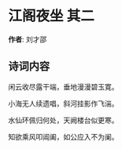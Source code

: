 # 江阁夜坐  其二

**作者**: 刘才邵

## 诗词内容

闲云收尽露干端，垂地漫漫碧玉寛。

小海无人续遗唱，斜河挂影作飞湍。

水仙环佩归何处，天阙楼台似更寒。

知欲乘风叩阊阖，如公应入不为阑。

